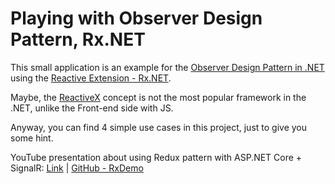 # Playing with Observer Design Pattern, Rx.NET

This small application is an example for the [Observer Design Pattern in .NET](https://docs.microsoft.com/en-us/dotnet/standard/events/observer-design-pattern "Observer Design Pattern in .NET") using the [Reactive Extension - Rx.NET](https://github.com/dotnet/reactive "Reactive Extension - Rx.NET").

Maybe, the [ReactiveX](http://reactivex.io "ReactiveX") concept is not the most popular framework in the .NET, unlike the Front-end side with JS.

Anyway, you can find 4 simple use cases in this project, just to give you some hint.

YouTube presentation about using Redux pattern with ASP.NET Core + SignalR: [Link](https://www.youtube.com/watch?v=jE65d8b3w_M "Link") | [GitHub - RxDemo](https://github.com/brendan-ssw/rxdemo "GitHub - RxDemo")

